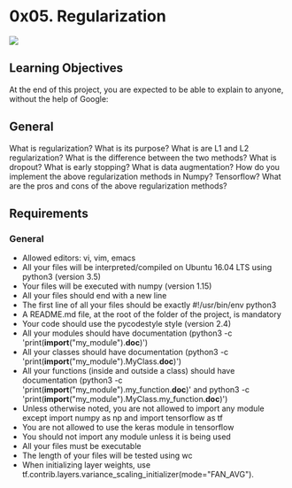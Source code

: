 # 0x05. Regularization


<img src="https://miro.medium.com/max/771/1*cdvfzvpkJkUudDEryFtCnA.png">

## Learning Objectives

At the end of this project, you are expected to be able to explain to anyone, without the help of Google:

## General

What is regularization? What is its purpose?
What is are L1 and L2 regularization? What is the difference between the two methods?
What is dropout?
What is early stopping?
What is data augmentation?
How do you implement the above regularization methods in Numpy? Tensorflow?
What are the pros and cons of the above regularization methods?

## Requirements

### General

* Allowed editors: vi, vim, emacs
* All your files will be interpreted/compiled on Ubuntu 16.04 LTS using python3 (version 3.5)
* Your files will be executed with numpy (version 1.15)
* All your files should end with a new line
* The first line of all your files should be exactly #!/usr/bin/env python3
* A README.md file, at the root of the folder of the project, is mandatory
* Your code should use the pycodestyle style (version 2.4)
* All your modules should have documentation (python3 -c 'print(__import__("my_module").__doc__)')
* All your classes should have documentation (python3 -c 'print(__import__("my_module").MyClass.__doc__)')
* All your functions (inside and outside a class) should have documentation (python3 -c 'print(__import__("my_module").my_function.__doc__)' and python3 -c 'print(__import__("my_module").MyClass.my_function.__doc__)')
* Unless otherwise noted, you are not allowed to import any module except import numpy as np and import tensorflow as tf
* You are not allowed to use the keras module in tensorflow
* You should not import any module unless it is being used
* All your files must be executable
* The length of your files will be tested using wc
* When initializing layer weights, use tf.contrib.layers.variance_scaling_initializer(mode="FAN_AVG").